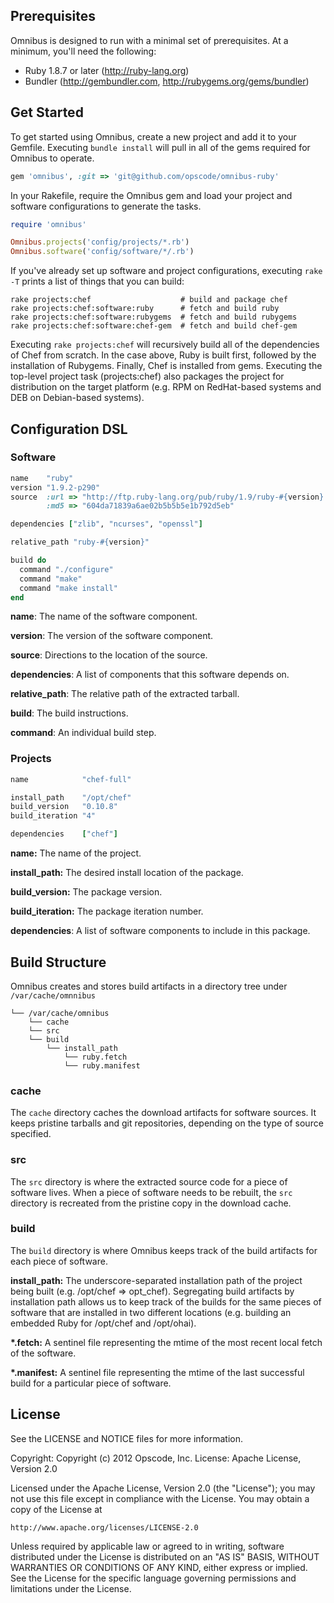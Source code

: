## Prerequisites

Omnibus is designed to run with a minimal set of prerequisites. At a minimum, you'll need the following:

- Ruby 1.8.7 or later (http://ruby-lang.org)
- Bundler (http://gembundler.com, http://rubygems.org/gems/bundler)

## Get Started

To get started using Omnibus, create a new project and add it to your Gemfile. Executing `bundle install` will pull in all of the gems required for Omnibus to operate.

```ruby
gem 'omnibus', :git => 'git@github.com/opscode/omnibus-ruby'
```

In your Rakefile, require the Omnibus gem and load your project and software configurations to generate the tasks.

```ruby
require 'omnibus'

Omnibus.projects('config/projects/*.rb')
Omnibus.software('config/software/*/.rb')
```

If you've already set up software and project configurations, executing `rake -T` prints a list of things that you can build:

```
rake projects:chef                    # build and package chef
rake projects:chef:software:ruby      # fetch and build ruby
rake projects:chef:software:rubygems  # fetch and build rubygems
rake projects:chef:software:chef-gem  # fetch and build chef-gem
```

Executing `rake projects:chef` will recursively build all of the dependencies of Chef from scratch. In the case above, Ruby is built first, followed by the installation of Rubygems. Finally, Chef is installed from gems. Executing the top-level project task (projects:chef) also packages the project for distribution on the target platform (e.g. RPM on RedHat-based systems and DEB on Debian-based systems).

## Configuration DSL

### Software

```ruby
name    "ruby"
version "1.9.2-p290"
source  :url => "http://ftp.ruby-lang.org/pub/ruby/1.9/ruby-#{version}.tar.gz",
        :md5 => "604da71839a6ae02b5b5b5e1b792d5eb"

dependencies ["zlib", "ncurses", "openssl"]

relative_path "ruby-#{version}"

build do
  command "./configure"
  command "make"
  command "make install"
end
```

**name**: The name of the software component.

**version**: The version of the software component.

**source**: Directions to the location of the source.

**dependencies**: A list of components that this software depends on.

**relative_path**: The relative path of the extracted tarball.

**build**: The build instructions.

**command**: An individual build step.

### Projects

```ruby
name            "chef-full"

install_path    "/opt/chef"
build_version   "0.10.8"
build_iteration "4"

dependencies    ["chef"]
```

**name:** The name of the project.

**install_path:** The desired install location of the package.

**build_version:** The package version.

**build_iteration:** The package iteration number.

**dependencies**: A list of software components to include in this package.

## Build Structure

Omnibus creates and stores build artifacts in a directory tree under `/var/cache/omnnibus`

```
└── /var/cache/omnibus    
    └── cache
    └── src
    └── build
        └── install_path
            └── ruby.fetch
            └── ruby.manifest
````

### cache

The `cache` directory caches the download artifacts for software sources. It keeps pristine tarballs and git repositories, depending on the type of source specified.

### src

The `src` directory is where the extracted source code for a piece of software lives. When a piece of software needs to be rebuilt, the `src` directory is recreated from the pristine copy in the download cache.

### build

The `build` directory is where Omnibus keeps track of the build artifacts for each piece of software.

__install_path:__ The underscore-separated installation path of the project being built (e.g. /opt/chef => opt_chef). Segregating build artifacts by installation path allows us to keep track of the builds for the same pieces of software that are installed in two different locations (e.g. building an embedded Ruby for /opt/chef and /opt/ohai).

__*.fetch:__ A sentinel file representing the mtime of the most recent local fetch of the software.

__*.manifest:__ A sentinel file representing the mtime of the last successful build for a particular piece of software.

## License

See the LICENSE and NOTICE files for more information.

Copyright: Copyright (c) 2012 Opscode, Inc.
License: Apache License, Version 2.0

Licensed under the Apache License, Version 2.0 (the "License");
you may not use this file except in compliance with the License.
You may obtain a copy of the License at

    http://www.apache.org/licenses/LICENSE-2.0

Unless required by applicable law or agreed to in writing, software
distributed under the License is distributed on an "AS IS" BASIS,
WITHOUT WARRANTIES OR CONDITIONS OF ANY KIND, either express or implied.
See the License for the specific language governing permissions and
limitations under the License.
